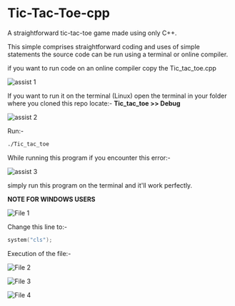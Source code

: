 # Tic-Tac-Toe-cpp
A straightforward tic-tac-toe game made using only C++.

This simple comprises straightforward coding and uses of simple statements 
the source code can be run using a terminal or online compiler.

if you want to run code on an online compiler copy the Tic_tac_toe.cpp

![assist 1](https://github.com/masterujjval/Tic-Tac-Toe-cpp/assets/64778409/6af013b2-8890-4447-b3bc-7cf28a216db6)

If you want to run it on the terminal (Linux) open the terminal in your folder where you cloned this repo
locate:-
**Tic_tac_toe >> Debug**


![assist 2](https://github.com/masterujjval/Tic-Tac-Toe-cpp/assets/64778409/dae8dd4a-9784-4ab7-864a-c2678b364ad3)


Run:-
```bash
./Tic_tac_toe
```
While running this program if you encounter this error:-

![assist 3](https://github.com/masterujjval/Tic-Tac-Toe-cpp/assets/64778409/34a1ed17-a25e-44b0-9992-49a759544033)

simply run this program on the terminal and it'll work perfectly.

**NOTE FOR WINDOWS USERS**

![File 1](https://github.com/masterujjval/Tic-Tac-Toe-cpp/assets/64778409/81c3749d-1f6b-4868-819b-854963e0f5c9)


Change this line to:-
```cpp
system("cls");
```
Execution of the file:-


![File 2](https://github.com/masterujjval/Tic-Tac-Toe-cpp/assets/64778409/c98b60f2-635c-4979-9311-c6b86413bad7)


![File 3](https://github.com/masterujjval/Tic-Tac-Toe-cpp/assets/64778409/9222f41c-e735-4368-b977-d718f6b0da13)


![File 4](https://github.com/masterujjval/Tic-Tac-Toe-cpp/assets/64778409/ed1518ff-0825-4549-b653-ae3b3fcb3198)



